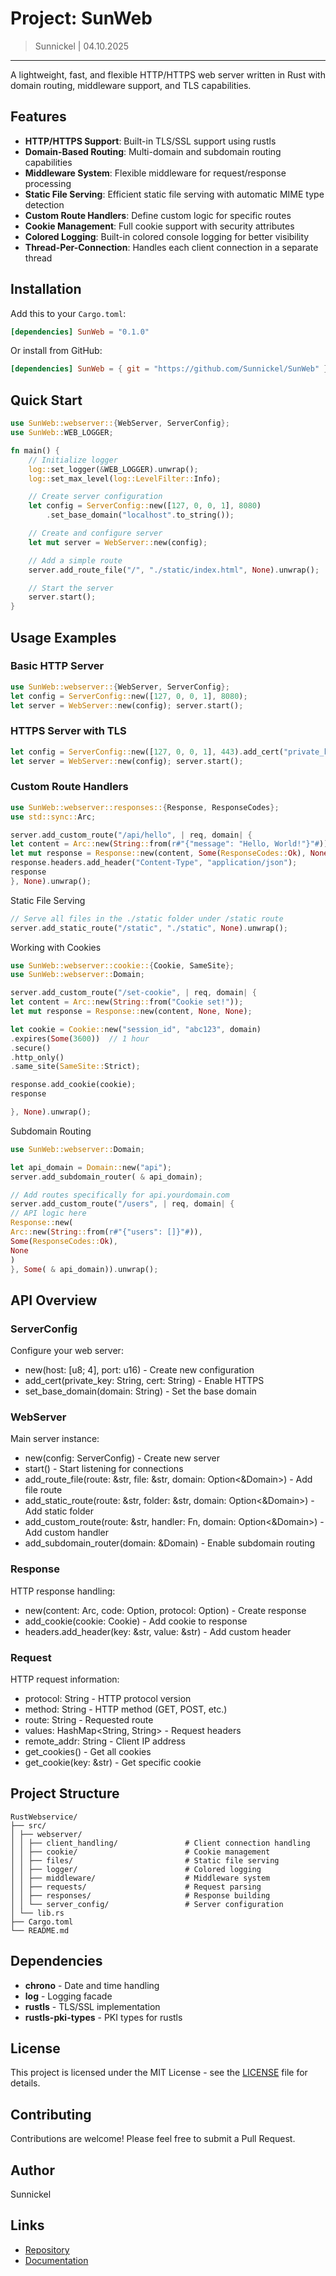 # Project: SunWeb
> Sunnickel | 04.10.2025
---
A lightweight, fast, and flexible HTTP/HTTPS web server written in Rust with domain routing, middleware support, and TLS
capabilities.

## Features

- **HTTP/HTTPS Support**: Built-in TLS/SSL support using rustls
- **Domain-Based Routing**: Multi-domain and subdomain routing capabilities
- **Middleware System**: Flexible middleware for request/response processing
- **Static File Serving**: Efficient static file serving with automatic MIME type detection
- **Custom Route Handlers**: Define custom logic for specific routes
- **Cookie Management**: Full cookie support with security attributes
- **Colored Logging**: Built-in colored console logging for better visibility
- **Thread-Per-Connection**: Handles each client connection in a separate thread

## Installation

Add this to your `Cargo.toml`:

```toml 
[dependencies] SunWeb = "0.1.0"
``` 

Or install from GitHub:

```toml 
[dependencies] SunWeb = { git = "https://github.com/Sunnickel/SunWeb" }
``` 

## Quick Start

```rust 
use SunWeb::webserver::{WebServer, ServerConfig};
use SunWeb::WEB_LOGGER;

fn main() {
    // Initialize logger 
    log::set_logger(&WEB_LOGGER).unwrap();
    log::set_max_level(log::LevelFilter::Info);

    // Create server configuration
    let config = ServerConfig::new([127, 0, 0, 1], 8080)
        .set_base_domain("localhost".to_string());

    // Create and configure server
    let mut server = WebServer::new(config);

    // Add a simple route
    server.add_route_file("/", "./static/index.html", None).unwrap();

    // Start the server
    server.start();
}
```

## Usage Examples

### Basic HTTP Server

```rust
use SunWeb::webserver::{WebServer, ServerConfig};
let config = ServerConfig::new([127, 0, 0, 1], 8080);
let server = WebServer::new(config); server.start();
```

### HTTPS Server with TLS

```rust 
let config = ServerConfig::new([127, 0, 0, 1], 443).add_cert("private_key.pem".to_string(), "cert.pem".to_string()).expect("Failed to load certificates");
let server = WebServer::new(config); server.start();
``` 

### Custom Route Handlers

```rust
use SunWeb::webserver::responses::{Response, ResponseCodes};
use std::sync::Arc;

server.add_custom_route("/api/hello", | req, domain| {
let content = Arc::new(String::from(r#"{"message": "Hello, World!"}"#));
let mut response = Response::new(content, Some(ResponseCodes::Ok), None);
response.headers.add_header("Content-Type", "application/json");
response
}, None).unwrap();
```

Static File Serving

```rust
// Serve all files in the ./static folder under /static route
server.add_static_route("/static", "./static", None).unwrap();
```

Working with Cookies

```rust
use SunWeb::webserver::cookie::{Cookie, SameSite};
use SunWeb::webserver::Domain;

server.add_custom_route("/set-cookie", | req, domain| {
let content = Arc::new(String::from("Cookie set!"));
let mut response = Response::new(content, None, None);

let cookie = Cookie::new("session_id", "abc123", domain)
.expires(Some(3600))  // 1 hour
.secure()
.http_only()
.same_site(SameSite::Strict);

response.add_cookie(cookie);
response

}, None).unwrap();
```

Subdomain Routing

```rust
use SunWeb::webserver::Domain;

let api_domain = Domain::new("api");
server.add_subdomain_router( & api_domain);

// Add routes specifically for api.yourdomain.com
server.add_custom_route("/users", | req, domain| {
// API logic here
Response::new(
Arc::new(String::from(r#"{"users": []}"#)),
Some(ResponseCodes::Ok),
None
)
}, Some( & api_domain)).unwrap();
```

## API Overview

### ServerConfig

Configure your web server:

- new(host: [u8; 4], port: u16) - Create new configuration
- add_cert(private_key: String, cert: String) - Enable HTTPS
- set_base_domain(domain: String) - Set the base domain

### WebServer

Main server instance:

- new(config: ServerConfig) - Create new server
- start() - Start listening for connections
- add_route_file(route: &str, file: &str, domain: Option<&Domain>) - Add file route
- add_static_route(route: &str, folder: &str, domain: Option<&Domain>) - Add static folder
- add_custom_route(route: &str, handler: Fn, domain: Option<&Domain>) - Add custom handler
- add_subdomain_router(domain: &Domain) - Enable subdomain routing

### Response

HTTP response handling:

- new(content: Arc<String>, code: Option<ResponseCodes>, protocol: Option<String>) - Create response
- add_cookie(cookie: Cookie) - Add cookie to response
- headers.add_header(key: &str, value: &str) - Add custom header

### Request

HTTP request information:

- protocol: String - HTTP protocol version
- method: String - HTTP method (GET, POST, etc.)
- route: String - Requested route
- values: HashMap<String, String> - Request headers
- remote_addr: String - Client IP address
- get_cookies() - Get all cookies
- get_cookie(key: &str) - Get specific cookie

## Project Structure

```
RustWebservice/
├── src/
│ ├── webserver/
│ │ ├── client_handling/               # Client connection handling
│ │ ├── cookie/                        # Cookie management
│ │ ├── files/                         # Static file serving
│ │ ├── logger/                        # Colored logging
│ │ ├── middleware/                    # Middleware system
│ │ ├── requests/                      # Request parsing
│ │ ├── responses/                     # Response building
│ │ └── server_config/                 # Server configuration
│ └── lib.rs
├── Cargo.toml
└── README.md
```

## Dependencies

* **chrono** - Date and time handling
* **log** - Logging facade
* **rustls** - TLS/SSL implementation
* **rustls-pki-types** - PKI types for rustls

## License

This project is licensed under the MIT License - see the [LICENSE](LICENSE) file for details.

## Contributing

Contributions are welcome! Please feel free to submit a Pull Request.

## Author

Sunnickel

## Links

- [Repository](https://github.com/Sunnickel/SunWeb)
- [Documentation](https://github.com/Sunnickel/SunWeb)

